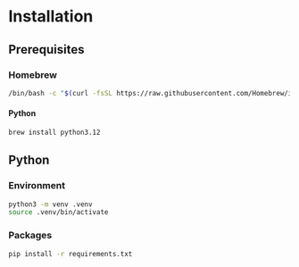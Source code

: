 # Installation

## Prerequisites

### Homebrew

```bash
/bin/bash -c "$(curl -fsSL https://raw.githubusercontent.com/Homebrew/install/HEAD/install.sh)"
```

#### Python

```bash
brew install python3.12
```

## Python

### Environment

```bash
python3 -m venv .venv
source .venv/bin/activate
```

### Packages

```bash
pip install -r requirements.txt
```
